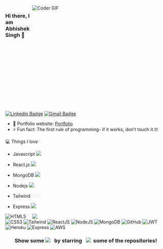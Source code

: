 <img align="right" src="https://i.gifer.com/origin/5e/5e247dd386650bc3215ee95bd2510f50_w200.webp" alt="Coder GIF" width="420" height="330">



### Hi there, I am Abhishek Singh 👋
[![Linkedin Badge](https://img.shields.io/badge/-Abhishek-blue?style=flat-square&logo=Linkedin&logoColor=white&link=https://www.linkedin.com/in/abhishek-singh-4b0999b9//)](https://www.linkedin.com/in/abhishek-singh-4b0999b9/)
[![Gmail Badge](https://img.shields.io/badge/-Abhishek-c14438?style=flat-square&logo=Gmail&logoColor=white&link=mailto:singh80020@gmail.com)](mailto:singh80020@gmail.com) 

- 🎯 Portfolio website: [Portfolio](https://github.com/Abhisingh755)
- ⚡ Fun fact: The first rule of programming- if it works, don’t touch it.🤓

💻 *Things I love*
- Javascript <img src="https://media.giphy.com/media/WUlplcMpOCEmTGBtBW/giphy.gif" width="30"> 
- React.js <img src="https://3ulsmb4eg8vz37c0vz2si64j-wpengine.netdna-ssl.com/wp-content/uploads/2019/05/react-native-UX-design.gif" width="30"> 
- MongoDB <img src="https://www.pistalix.in/wp-content/uploads/2018/11/mongodb.gif" width="30"> 
- Nodejs <img src="https://raw.githubusercontent.com/yoavain/create-windowless-app/main/resources/docs/logo.gif" width="30"> 
- Tailwind <img src="https://raw.githubusercontent.com/app-generator/static/master/tailwind-css/tailwind-css-components-intro.gif" width="30"> 
- Express <img src="https://res.cloudinary.com/practicaldev/image/fetch/s--RI_lzIWT--/c_limit%2Cf_auto%2Cfl_progressive%2Cq_66%2Cw_880/https://cdn-images-1.medium.com/max/800/0%2APTKhCN2p9S8EDZ4r.gif" width="30"> 

    <a href="https://github.com/Abhisingh755/github-readme-stats" title="Go to Source">
      <img align="right" width=420 height="auto" src="https://github-readme-stats.vercel.app/api?username=Abhisingh755&show_icons=true&theme=dark&border_color=61dafb&hide_border=true&include_all_commits=true" />
    </a>


![HTML5](https://img.shields.io/badge/HTML5-E34F26?style=for-the-badge&logo=html5&logoColor=white)
![CSS3](https://img.shields.io/badge/CSS3-1572B6?style=for-the-badge&logo=css3&logoColor=white)
![Tailwind](https://img.shields.io/badge/Tailwind_CSS-38B2AC?style=for-the-badge&logo=tailwind-css&logoColor=white)
![ReactJS](https://img.shields.io/badge/React-20232A?style=for-the-badge&logo=react&logoColor=61DAFB)
![NodeJS](https://img.shields.io/badge/Node.js-339933?style=for-the-badge&logo=nodedotjs&logoColor=white)
![MongoDB](https://img.shields.io/badge/MongoDB-4EA94B?style=for-the-badge&logo=mongodb&logoColor=white)
![GitHub](https://img.shields.io/badge/GitHub-100000?style=for-the-badge&logo=github&logoColor=white)
![JWT](https://img.shields.io/badge/JWT-000000?style=for-the-badge&logo=JSON%20web%20tokens&logoColor=white)
![Heroku](https://img.shields.io/badge/Heroku-430098?style=for-the-badge&logo=heroku&logoColor=white)
![Express](https://img.shields.io/badge/Express.js-000000?style=for-the-badge&logo=express&logoColor=white)
![AWS](https://img.shields.io/badge/Amazon_AWS-FF9900?style=for-the-badge&logo=amazonaws&logoColor=white)


<div align="center">
    <h3 align="center">Show some&nbsp;<img src="https://c.tenor.com/sfX_wg0N8IsAAAAM/love-beating.gif" width="30"> &nbsp; by starring &nbsp;  <img src="https://bestanimations.com/media/stars/139102408gold-star-animation9.gif" width="30">&nbsp; some of the repositories!</h3>
</div>
